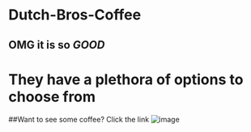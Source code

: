 # Dutch-Bros-Coffee
## OMG it is so *GOOD*
# They have a plethora of options to choose from


##Want to see some coffee? Click the link
![image](https://user-images.githubusercontent.com/89995888/131889598-21704e7d-af01-4a3c-9bf8-46d3cce605f0.png)

